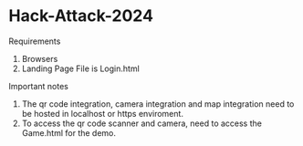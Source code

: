 # Hack-Attack-2024

Requirements
1. Browsers
2. Landing Page File is Login.html

Important notes
1. The qr code integration, camera integration and map integration need to be hosted in localhost or https enviroment.
2. To access the qr code scanner and camera, need to access the Game.html for the demo.
